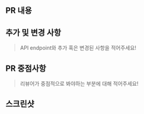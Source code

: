 ## PR 내용

## 추가 및 변경 사항

> API endpoint와 추가 혹은 변경된 사항을 적어주세요!

## PR 중점사항

> 리뷰어가 중점적으로 봐야하는 부분에 대해 적어주세요!

## 스크린샷
